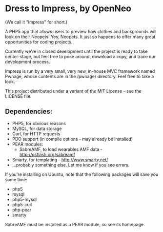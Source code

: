 Dress to Impress, by OpenNeo
============================================

(We call it "Impress" for short.)

A PHP5 app that allows users to preview how clothes and backgrounds will look
on their Neopets. Yes, Neopets. It just so happens to offer many great
opportunities for coding projects.

Currently we're in closed development until the project is ready to take
center-stage, but feel free to poke around, download a copy, and trace our
development process.

Impress is run by a very small, very new, in-house MVC framework named Pwnage,
whose contents are in the /pwnage/ directory. Feel free to take a look.

This project distributed under a variant of the MIT License - see the LICENSE
file.

Dependencies:
-------------
  - PHP5, for obvious reasons
  - MySQL, for data storage
  - Curl, for HTTP requests
  - PDO support (in compile options - may already be installed)
  - PEAR modules:
    - SabreAMF, to load wearables AMF data - <http://osflash.org/sabreamf>
  - Smarty, for templating - <http://www.smarty.net/>
  - ...probably something else. Let me know if you see errors.
  
If you're installing on Ubuntu, note that the following packages will save you
some time:

  - php5
  - mysql
  - php5-mysql
  - php5-curl
  - php-pear
  - smarty

SabreAMF must be installed as a PEAR module, so see its homepage.
